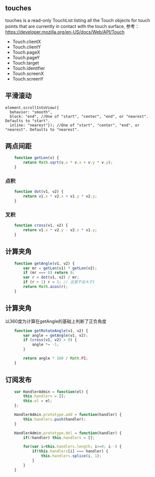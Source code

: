## touches
touches is a read-only TouchList listing all the Touch objects for touch points that are currently in contact with the touch surface,
参考： https://developer.mozilla.org/en-US/docs/Web/API/Touch
* Touch.clientX 
* Touch.clientY
* Touch.pageX 
* Touch.pageY
* Touch.target
* Touch.identifier
* Touch.screenX 
* Touch.screenY

## 平滑滚动
```
element.scrollIntoView({
  behavior: "smooth",
  block: "end", //One of "start", "center", "end", or "nearest". Defaults to "start".
  inline: "nearest"}); //One of "start", "center", "end", or "nearest". Defaults to "nearest".
```

## 两点间距
```javascript
    function getLen(v) {
        return Math.sqrt(v.x * v.x + v.y * v.y);
    }
```

### 点积
```javascript
    function dot(v1, v2) {
        return v1.x * v2.x + v1.y * v2.y;
    }
```
### 叉积
```javascript
    function cross(v1, v2) {
        return v1.x * v2.y - v2.x * v1.y;
    }
```

## 计算夹角
```javascript
    function getAngle(v1, v2) {
        var mr = getLen(v1) * getLen(v2);
        if (mr === 0) return 0;
        var r = dot(v1, v2) / mr;
        if (r > 1) r = 1; // 这里不会大于1
        return Math.acos(r);
    }
```

## 计算夹角
以360度为计算在getAngle的基础上判断了正负角度
```javascript
    function getRotateAngle(v1, v2) {
        var angle = getAngle(v1, v2);
        if (cross(v1, v2) > 0) {
            angle *= -1;
        }

        return angle * 180 / Math.PI;
    }
```

## 订阅发布
```javascript
    var HandlerAdmin = function(el) {
        this.handlers = [];
        this.el = el;
    };

    HandlerAdmin.prototype.add = function(handler) {
        this.handlers.push(handler);
    }

    HandlerAdmin.prototype.del = function(handler) {
        if(!handler) this.handlers = [];

        for(var i=this.handlers.length; i>=0; i--) {
            if(this.handlers[i] === handler) {
                this.handlers.splice(i, 1);
            }
        }
    }
```


